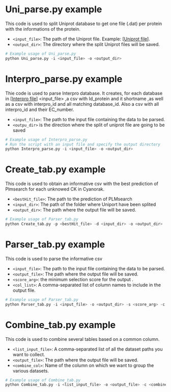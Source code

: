 # Uni_parse.py example 

This code is used to split Uniprot database to get one file (.dat) per protein with the informations of the protein.

- `<input_file>`: The path of the Uniprot file. Example: [[Uniprot file](https://ftp.ebi.ac.uk/pub/databases/uniprot/current_release/knowledgebase/complete/uniprot_sprot.dat.gz)].
- `<output_dir>`: The directory where the split Uniprot files will be saved.

```python
# Example usage of Uni_parse.py
python Uni_parse.py -i <input_file> -o <output_dir>
```

# Interpro_parse.py example

Thie code is used to parse Interpro database.
It creates, for each database in [[Interpro file](https://ftp.ebi.ac.uk/pub/databases/interpro/current_release/interpro.xml.gz)] <input_file>
,a csv with Id_protein and it shortname
,as well as a csv with interpro_id and all matching database_id.
Also a csv with all interpro_id and their EC_number.
- `<input_file>`: The path to the input file containing the data to be parsed.
- `<outpu_dir>` is the direction where the split of uniprot file are going to be saved

```python
# Example usage of Interpro_parse.py
# Run the script with an input file and specify the output directory
python Interpro_parse.py -i <input_file> -o <output_dir> 
```

# Create_tab.py example 

This code is used to obtain an informative csv with the best prediction of Plmsearch for each unknowed CK in Cyanorak. 

- `<bestHit_file>`: The path to the prediction of PLMsearch
- `<input_dir>`: The path of the folder where Uniport have been splited 
- `<output_dir>`: The path where the output file will be saved.

```python
# Example usage of Parser_tab.py
python Create_tab.py -p <bestHit_file> -d <input_dir> -o <output_dir>
```

# Parser_tab.py example

This code is used to parse the informative csv 

- `<input_file>`: The path to the input file containing the data to be parsed.
- `<output_file>`: The path where the output file will be saved.
- `<score_arg>`: the minimum selection score for the output .
- `<col_list>`: A comma-separated list of column names to include in the output file.

```python
# Example usage of Parser_tab.py
python Parser_tab.py -i <input_file> -o <output_dir> -s <score_arg> -c <col_list>
```

# Combine_tab.py example

This code is used to combine several tables based on a common column.

- `<list_input_file>`: A comma-separated list of all the dataset paths you want to collect.
- `<output_file>`: The path where the output file will be saved.
- `<combine_col>`: Name of the column on which we want to group the various datasets.

```python
# Example usage of Combine_tab.py
python Combine_tab.py -i <list_input_file> -o <output_file> -c <combine_col>
```
